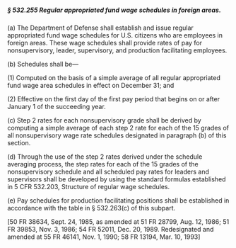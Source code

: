 ##### § 532.255 Regular appropriated fund wage schedules in foreign areas. #####

(a) The Department of Defense shall establish and issue regular appropriated fund wage schedules for U.S. citizens who are employees in foreign areas. These wage schedules shall provide rates of pay for nonsupervisory, leader, supervisory, and production facilitating employees.

(b) Schedules shall be—

(1) Computed on the basis of a simple average of all regular appropriated fund wage area schedules in effect on December 31; and

(2) Effective on the first day of the first pay period that begins on or after January 1 of the succeeding year.

(c) Step 2 rates for each nonsupervisory grade shall be derived by computing a simple average of each step 2 rate for each of the 15 grades of all nonsupervisory wage rate schedules designated in paragraph (b) of this section.

(d) Through the use of the step 2 rates derived under the schedule averaging process, the step rates for each of the 15 grades of the nonsupervisory schedule and all scheduled pay rates for leaders and supervisors shall be developed by using the standard formulas established in 5 CFR 532.203, Structure of regular wage schedules.

(e) Pay schedules for production facilitating positions shall be established in accordance with the table in § 532.263(c) of this subpart.

[50 FR 38634, Sept. 24, 1985, as amended at 51 FR 28799, Aug. 12, 1986; 51 FR 39853, Nov. 3, 1986; 54 FR 52011, Dec. 20, 1989. Redesignated and amended at 55 FR 46141, Nov. 1, 1990; 58 FR 13194, Mar. 10, 1993]